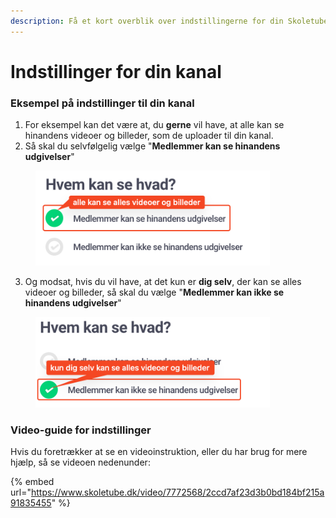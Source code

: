 ```yaml
---
description: Få et kort overblik over indstillingerne for din Skoletube-kanal
---
```


# Indstillinger for din kanal

### Eksempel på indstillinger til din kanal

1. For eksempel kan det være at, du **gerne** vil have, at alle kan se hinandens videoer og billeder, som de uploader til din kanal.
2. Så skal du selvfølgelig vælge "**Medlemmer kan se hinandens udgivelser**"

<figure><img src="../../../.gitbook/assets/image (1) (1) (1).png" alt="" width="375"><figcaption></figcaption></figure>

3. Og modsat, hvis du vil have, at det kun er **dig selv**, der kan se alles videoer og billeder, så skal du vælge "**Medlemmer kan ikke se hinandens udgivelser**"

<figure><img src="../../../.gitbook/assets/image (2) (1) (1).png" alt="" width="375"><figcaption></figcaption></figure>

### Video-guide for indstillinger

Hvis du foretrækker at se en videoinstruktion, eller du har brug for mere hjælp, så se videoen nedenunder:

{% embed url="https://www.skoletube.dk/video/7772568/2ccd7af23d3b0bd184bf215a91835455" %}

